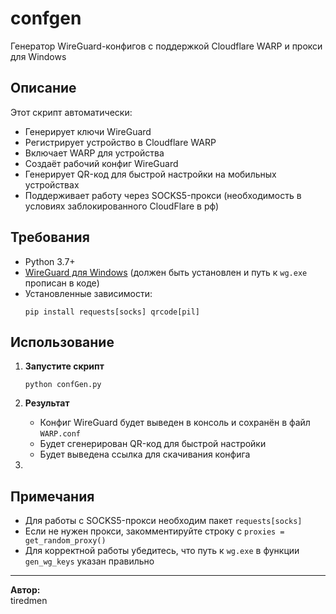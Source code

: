 # confgen

Генератор WireGuard-конфигов с поддержкой Cloudflare WARP и прокси для Windows

## Описание

Этот скрипт автоматически:
- Генерирует ключи WireGuard
- Регистрирует устройство в Cloudflare WARP
- Включает WARP для устройства
- Создаёт рабочий конфиг WireGuard
- Генерирует QR-код для быстрой настройки на мобильных устройствах
- Поддерживает работу через SOCKS5-прокси (необходимость в условиях заблокированного CloudFlare в рф)

## Требования

- Python 3.7+
- [WireGuard для Windows](https://www.wireguard.com/install/) (должен быть установлен и путь к `wg.exe` прописан в коде)
- Установленные зависимости:
  ```
  pip install requests[socks] qrcode[pil]
  ```

## Использование

1. **Запустите скрипт**
   ```
   python confGen.py
   ```

2. **Результат**
   - Конфиг WireGuard будет выведен в консоль и сохранён в файл `WARP.conf`
   - Будет сгенерирован QR-код для быстрой настройки
   - Будет выведена ссылка для скачивания конфига

3. 

## Примечания

- Для работы с SOCKS5-прокси необходим пакет `requests[socks]`
- Если не нужен прокси, закомментируйте строку с `proxies = get_random_proxy()`
- Для корректной работы убедитесь, что путь к `wg.exe` в функции `gen_wg_keys` указан правильно

---

**Автор:**  
tiredmen